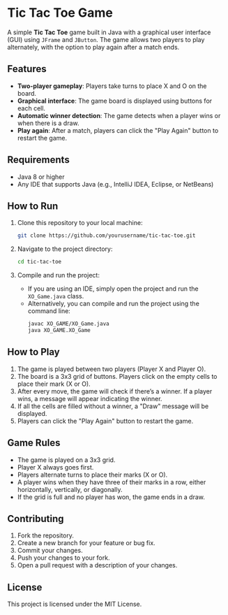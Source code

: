 
# Tic Tac Toe Game

A simple **Tic Tac Toe** game built in Java with a graphical user interface (GUI) using `JFrame` and `JButton`. The game allows two players to play alternately, with the option to play again after a match ends.

## Features

- **Two-player gameplay**: Players take turns to place X and O on the board.
- **Graphical interface**: The game board is displayed using buttons for each cell.
- **Automatic winner detection**: The game detects when a player wins or when there is a draw.
- **Play again**: After a match, players can click the "Play Again" button to restart the game.

## Requirements

- Java 8 or higher
- Any IDE that supports Java (e.g., IntelliJ IDEA, Eclipse, or NetBeans)

## How to Run

1. Clone this repository to your local machine:
   ```bash
   git clone https://github.com/yourusername/tic-tac-toe.git
   ```

2. Navigate to the project directory:
   ```bash
   cd tic-tac-toe
   ```

3. Compile and run the project:
   - If you are using an IDE, simply open the project and run the `XO_Game.java` class.
   - Alternatively, you can compile and run the project using the command line:
     ```bash
     javac XO_GAME/XO_Game.java
     java XO_GAME.XO_Game
     ```

## How to Play

1. The game is played between two players (Player X and Player O).
2. The board is a 3x3 grid of buttons. Players click on the empty cells to place their mark (X or O).
3. After every move, the game will check if there’s a winner. If a player wins, a message will appear indicating the winner.
4. If all the cells are filled without a winner, a "Draw" message will be displayed.
5. Players can click the "Play Again" button to restart the game.

## Game Rules

- The game is played on a 3x3 grid.
- Player X always goes first.
- Players alternate turns to place their marks (X or O).
- A player wins when they have three of their marks in a row, either horizontally, vertically, or diagonally.
- If the grid is full and no player has won, the game ends in a draw.


## Contributing

1. Fork the repository.
2. Create a new branch for your feature or bug fix.
3. Commit your changes.
4. Push your changes to your fork.
5. Open a pull request with a description of your changes.

## License

This project is licensed under the MIT License.
